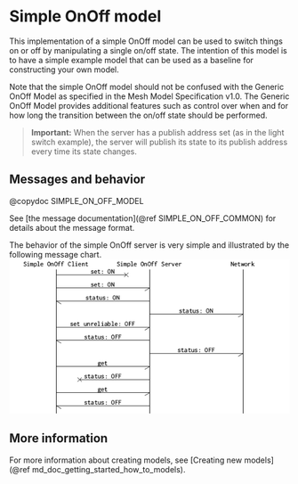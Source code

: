 # Simple OnOff model

This implementation of a simple OnOff model can be used to switch
things on or off by manipulating a single on/off state. The intention of this
model is to have a simple example model that can be used as a baseline for
constructing your own model.

Note that the simple OnOff model should not be confused with the
Generic OnOff Model as specified in the Mesh Model Specification v1.0. The Generic
OnOff Model provides additional features such as control over when
and for how long the transition between the on/off state should be
performed.

> **Important:** When the server has a publish address set (as in the light switch example),
> the server will publish its state to its publish address every time its state changes.

## Messages and behavior

@copydoc SIMPLE_ON_OFF_MODEL

See [the message documentation](@ref SIMPLE_ON_OFF_COMMON) for details about the message format.

The behavior of the simple OnOff server is very simple and illustrated by the following message chart.
![Simple OnOff behavior](img/simple_on_off_model.png "Simple OnOff behavior")

## More information
For more information about creating models, see
[Creating new models](@ref md_doc_getting_started_how_to_models).
